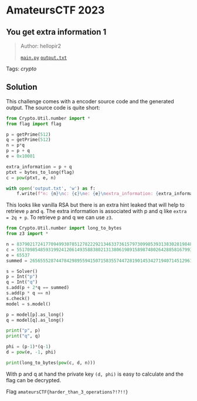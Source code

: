 # AmateursCTF 2023

## You get extra information 1

>
>  Author: hellopir2
>
> [`main.py`](main.py) [`output.txt`](output.txt)

Tags: _crypto_

## Solution
This challenge comes with a encoder source code and the generated output. The source code is quite short:

```python
from Crypto.Util.number import *
from flag import flag

p = getPrime(512)
q = getPrime(512)
n = p*q
p = p + q
e = 0x10001

extra_information = p + q
ptxt = bytes_to_long(flag)
c = pow(ptxt, e, n)

with open('output.txt', 'w') as f:
    f.write(f"n: {n}\nc: {c}\ne: {e}\nextra_information: {extra_information}")
```

This looks like vanilla RSA but there is an extra hint leaked that will help to retrieve `p` and `q`. The extra information is associated with p and q like `extra = 2q + p`. To retrieve p and q we can use `z3`.

```python
from Crypto.Util.number import long_to_bytes
from z3 import *

n = 83790217241770949930785127822292134633736157973099853931383028198485119939022553589863171712515159590920355561620948287649289302675837892832944404211978967792836179441682795846147312001618564075776280810972021418434978269714364099297666710830717154344277019791039237445921454207967552782769647647208575607201
c = 55170985485931992412061493588380213138061989158987480264288581679930785576529127257790549531229734149688212171710561151529495719876972293968746590202214939126736042529012383384602168155329599794302309463019364103314820346709676184132071708770466649702573831970710420398772142142828226424536566463017178086577
e = 65537
summed = 26565552874478429895594150715835574472819014534271940714512961970223616824812349678207505829777946867252164956116701692701674023296773659395833735044077013

s = Solver()
p = Int("p")
q = Int("q")
s.add(p + 2*q == summed)
s.add(p * q == n)
s.check()
model = s.model()

p = model[p].as_long()
q = model[q].as_long()

print("p", p)
print("q", q)

phi = (p-1)*(q-1)
d = pow(e, -1, phi)

print(long_to_bytes(pow(c, d, n)))
```

With p and q at hand the private key `(d, phi)` is easy to calculate and the flag can be decrypted.

Flag `amateursCTF{harder_than_3_operations?!?!!}`